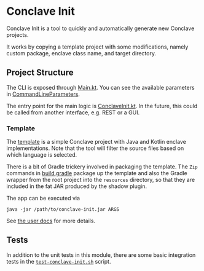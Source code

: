 # Conclave Init
Conclave Init is a tool to quickly and automatically generate new Conclave projects.

It works by copying a template project with some modifications, namely custom package, enclave class name, and target directory.

## Project Structure
The CLI is exposed through [Main.kt](src/main/kotlin/com/r3/conclave/init/cli/Main.kt).
You can see the available parameters in [CommandLineParameters](src/main/kotlin/com/r3/conclave/init/cli/CommandLineParameters.kt).

The entry point for the main logic is [ConclaveInit.kt](src/main/kotlin/com/r3/conclave/init/ConclaveInit.kt).
In the future, this could be called from another interface, e.g. REST or a GUI.

### Template
The [template](template) is a simple Conclave project with Java and Kotlin enclave implementations. Note that the
tool will filter the source files based on which language is selected.

There is a bit of Gradle trickery involved in packaging the template. The `Zip` commands in
[build.gradle](build.gradle) package up the template and also the Gradle wrapper from the root project into the 
`resources` directory, so that they are included in the fat JAR produced by the shadow plugin.

The app can be executed via 
```shell
java -jar /path/to/conclave-init.jar ARGS
```

See [the user docs](../docs/docs/conclave-init.md) for more details.

## Tests
In addition to the unit tests in this module, there are some basic integration tests in the
[`test-conclave-init.sh`](../test-conclave-init.sh) script.
